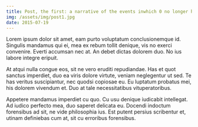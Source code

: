 ```yaml
---
title: Post, the first: a narrative of the events inwhich 0 no longer has pre-eminence
img: /assets/img/post1.jpg
date: 2015-07-19
---
```

Lorem ipsum dolor sit amet, eam purto voluptatum conclusionemque id. Singulis mandamus qui ei, mea ex rebum tollit denique, vis no exerci convenire. Everti accumsan nec at. An debet dictas dolorem duo. No ius labore integre eripuit.

At atqui nulla congue eos, sit ne vero eruditi repudiandae. Has et quot sanctus imperdiet, duo ea viris dolore virtute, veniam neglegentur ut sed. Te has veritus suscipiantur, nec quodsi copiosae eu. Eu luptatum probatus mei, his dolorem vivendum et. Duo at tale necessitatibus vituperatoribus.

Appetere mandamus imperdiet cu quo. Cu usu denique iudicabit intellegat. Ad iudico perfecto mea, duo saperet delicata eu. Docendi indoctum forensibus ad sit, ne vide philosophia ius. Est putent persius scribentur et, utinam definiebas cum at, sit cu erroribus forensibus.